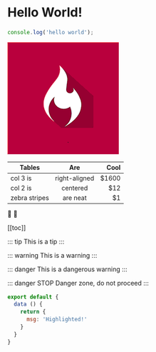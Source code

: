# Hello World!
```js
console.log('hello world');
```
![Logo Image](../images/logo.gif)

| Tables        | Are           | Cool  |
| ------------- |:-------------:| -----:|
| col 3 is      | right-aligned | $1600 |
| col 2 is      | centered      |   $12 |
| zebra stripes | are neat      |    $1 |

:tada: :100:

[[toc]]

::: tip
This is a tip
:::

::: warning
This is a warning
:::

::: danger
This is a dangerous warning
:::

::: danger STOP
Danger zone, do not proceed
:::

``` js {4}
export default {
  data () {
    return {
      msg: 'Highlighted!'
    }
  }
}
```